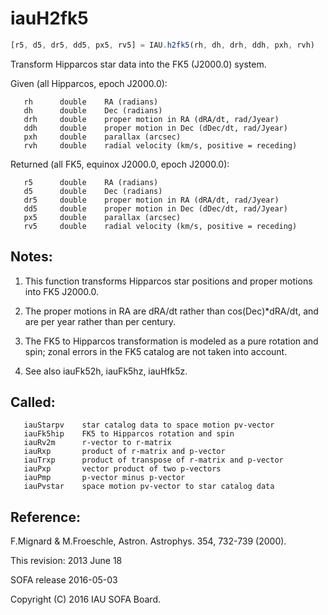 # iauH2fk5

```js
[r5, d5, dr5, dd5, px5, rv5] = IAU.h2fk5(rh, dh, drh, ddh, pxh, rvh)
```

Transform Hipparcos star data into the FK5 (J2000.0) system.

Given (all Hipparcos, epoch J2000.0):
```
   rh      double    RA (radians)
   dh      double    Dec (radians)
   drh     double    proper motion in RA (dRA/dt, rad/Jyear)
   ddh     double    proper motion in Dec (dDec/dt, rad/Jyear)
   pxh     double    parallax (arcsec)
   rvh     double    radial velocity (km/s, positive = receding)
```

Returned (all FK5, equinox J2000.0, epoch J2000.0):
```
   r5      double    RA (radians)
   d5      double    Dec (radians)
   dr5     double    proper motion in RA (dRA/dt, rad/Jyear)
   dd5     double    proper motion in Dec (dDec/dt, rad/Jyear)
   px5     double    parallax (arcsec)
   rv5     double    radial velocity (km/s, positive = receding)
```

## Notes:

1) This function transforms Hipparcos star positions and proper
   motions into FK5 J2000.0.

2) The proper motions in RA are dRA/dt rather than
   cos(Dec)*dRA/dt, and are per year rather than per century.

3) The FK5 to Hipparcos transformation is modeled as a pure
   rotation and spin;  zonal errors in the FK5 catalog are not
   taken into account.

4) See also iauFk52h, iauFk5hz, iauHfk5z.

## Called:
```
   iauStarpv    star catalog data to space motion pv-vector
   iauFk5hip    FK5 to Hipparcos rotation and spin
   iauRv2m      r-vector to r-matrix
   iauRxp       product of r-matrix and p-vector
   iauTrxp      product of transpose of r-matrix and p-vector
   iauPxp       vector product of two p-vectors
   iauPmp       p-vector minus p-vector
   iauPvstar    space motion pv-vector to star catalog data
```

## Reference:

   F.Mignard & M.Froeschle, Astron. Astrophys. 354, 732-739 (2000).

This revision:  2013 June 18

SOFA release 2016-05-03

Copyright (C) 2016 IAU SOFA Board.